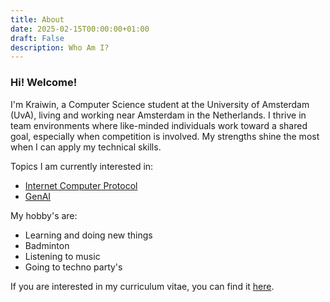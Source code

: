 ```yaml
---
title: About
date: 2025-02-15T00:00:00+01:00
draft: False
description: Who Am I?
---
```

### Hi! Welcome!
I'm Kraiwin, a Computer Science student at the University of Amsterdam (UvA), living and working near Amsterdam in the Netherlands. I thrive in team environments where like-minded individuals work toward a shared goal, especially when competition is involved. My strengths shine the most when I can apply my technical skills.

Topics I am currently interested in:
- <a href="https://internetcomputer.org/">Internet Computer Protocol</a>
- <a href="https://en.wikipedia.org/wiki/Generative_artificial_intelligence">GenAI</a>

My hobby's are:
- Learning and doing new things
- Badminton
- Listening to music
- Going to techno party's

If you are interested in my curriculum vitae, you can find it <a href="/cv">here</a>.